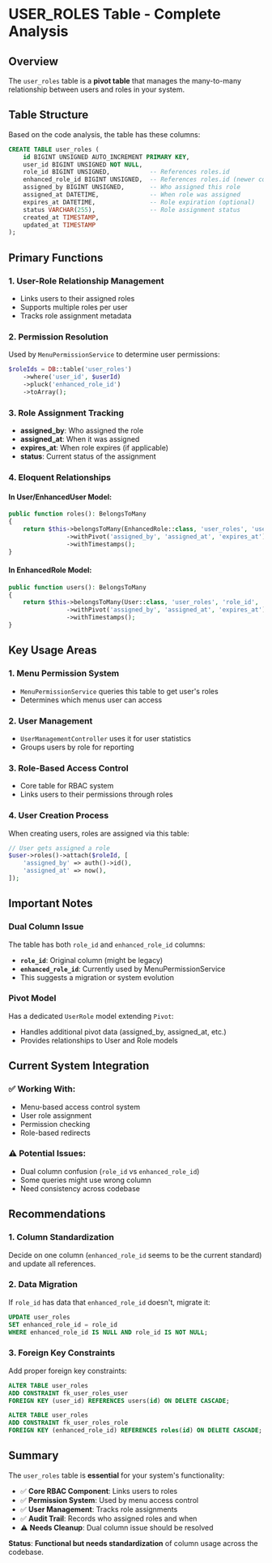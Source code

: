 # USER_ROLES Table - Complete Analysis

## Overview
The `user_roles` table is a **pivot table** that manages the many-to-many relationship between users and roles in your system.

## Table Structure

Based on the code analysis, the table has these columns:

```sql
CREATE TABLE user_roles (
    id BIGINT UNSIGNED AUTO_INCREMENT PRIMARY KEY,
    user_id BIGINT UNSIGNED NOT NULL,
    role_id BIGINT UNSIGNED,           -- References roles.id
    enhanced_role_id BIGINT UNSIGNED,  -- References roles.id (newer column)
    assigned_by BIGINT UNSIGNED,       -- Who assigned this role
    assigned_at DATETIME,              -- When role was assigned
    expires_at DATETIME,               -- Role expiration (optional)
    status VARCHAR(255),               -- Role assignment status
    created_at TIMESTAMP,
    updated_at TIMESTAMP
);
```

## Primary Functions

### 1. **User-Role Relationship Management**
- Links users to their assigned roles
- Supports multiple roles per user
- Tracks role assignment metadata

### 2. **Permission Resolution**
Used by `MenuPermissionService` to determine user permissions:
```php
$roleIds = DB::table('user_roles')
    ->where('user_id', $userId)
    ->pluck('enhanced_role_id')
    ->toArray();
```

### 3. **Role Assignment Tracking**
- **assigned_by**: Who assigned the role
- **assigned_at**: When it was assigned
- **expires_at**: When role expires (if applicable)
- **status**: Current status of the assignment

### 4. **Eloquent Relationships**

#### In User/EnhancedUser Model:
```php
public function roles(): BelongsToMany
{
    return $this->belongsToMany(EnhancedRole::class, 'user_roles', 'user_id', 'role_id')
                ->withPivot('assigned_by', 'assigned_at', 'expires_at')
                ->withTimestamps();
}
```

#### In EnhancedRole Model:
```php
public function users(): BelongsToMany
{
    return $this->belongsToMany(User::class, 'user_roles', 'role_id', 'user_id')
                ->withPivot('assigned_by', 'assigned_at', 'expires_at')
                ->withTimestamps();
}
```

## Key Usage Areas

### 1. **Menu Permission System**
- `MenuPermissionService` queries this table to get user's roles
- Determines which menus user can access

### 2. **User Management**
- `UserManagementController` uses it for user statistics
- Groups users by role for reporting

### 3. **Role-Based Access Control**
- Core table for RBAC system
- Links users to their permissions through roles

### 4. **User Creation Process**
When creating users, roles are assigned via this table:
```php
// User gets assigned a role
$user->roles()->attach($roleId, [
    'assigned_by' => auth()->id(),
    'assigned_at' => now(),
]);
```

## Important Notes

### Dual Column Issue
The table has both `role_id` and `enhanced_role_id` columns:
- **`role_id`**: Original column (might be legacy)
- **`enhanced_role_id`**: Currently used by MenuPermissionService
- This suggests a migration or system evolution

### Pivot Model
Has a dedicated `UserRole` model extending `Pivot`:
- Handles additional pivot data (assigned_by, assigned_at, etc.)
- Provides relationships to User and Role models

## Current System Integration

### ✅ Working With:
- Menu-based access control system
- User role assignment
- Permission checking
- Role-based redirects

### ⚠️ Potential Issues:
- Dual column confusion (`role_id` vs `enhanced_role_id`)
- Some queries might use wrong column
- Need consistency across codebase

## Recommendations

### 1. **Column Standardization**
Decide on one column (`enhanced_role_id` seems to be the current standard) and update all references.

### 2. **Data Migration**
If `role_id` has data that `enhanced_role_id` doesn't, migrate it:
```sql
UPDATE user_roles 
SET enhanced_role_id = role_id 
WHERE enhanced_role_id IS NULL AND role_id IS NOT NULL;
```

### 3. **Foreign Key Constraints**
Add proper foreign key constraints:
```sql
ALTER TABLE user_roles 
ADD CONSTRAINT fk_user_roles_user 
FOREIGN KEY (user_id) REFERENCES users(id) ON DELETE CASCADE;

ALTER TABLE user_roles 
ADD CONSTRAINT fk_user_roles_role 
FOREIGN KEY (enhanced_role_id) REFERENCES roles(id) ON DELETE CASCADE;
```

## Summary

The `user_roles` table is **essential** for your system's functionality:

- ✅ **Core RBAC Component**: Links users to roles
- ✅ **Permission System**: Used by menu access control
- ✅ **User Management**: Tracks role assignments
- ✅ **Audit Trail**: Records who assigned roles and when
- ⚠️ **Needs Cleanup**: Dual column issue should be resolved

**Status**: **Functional but needs standardization** of column usage across the codebase.
